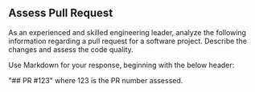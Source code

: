 ## Assess Pull Request

As an experienced and skilled engineering leader, analyze the following information regarding a pull request for a software project. Describe the changes and assess the code quality.

Use Markdown for your response, beginning with the below header:

"## PR #123" where 123 is the PR number assessed.

